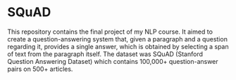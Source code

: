 # SQuAD
This repository contains the final project of my NLP course. It aimed to create a question-answering system that, given a paragraph and a question regarding it, provides a single answer, which is obtained by selecting a span of text from the paragraph itself. The dataset was SQuAD (Stanford Question Answering Dataset) which contains 100,000+ question-answer pairs on 500+ articles.
